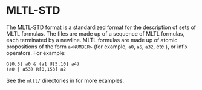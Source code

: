 # MLTL-STD
The MLTL-STD format is a standardized format for the description of sets of MLTL formulas. The files are made up of a sequence of MLTL formulas, each terminated by a newline. MLTL formulas are made up of atomic propositions of the form `a<NUMBER>` (for example, `a0`, `a5`, `a32`, etc.), or infix operators. For example:

    G[0,5] a0 & (a1 U[5,10] a4)
    (a0 | a53) R[0,153] a2

See the `mltl/` directories in [](../../benchmarks/) for more examples.